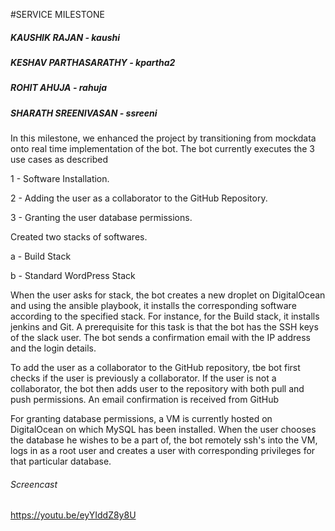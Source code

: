 #SERVICE MILESTONE

##### KAUSHIK RAJAN - kaushi
##### KESHAV PARTHASARATHY - kpartha2
##### ROHIT AHUJA - rahuja
##### SHARATH SREENIVASAN - ssreeni

In this milestone, we enhanced the project by transitioning from mockdata onto real time implementation of the bot. The bot currently executes the 3 use cases as described

1 - Software Installation.

2 - Adding the user as a collaborator to the GitHub Repository.

3 - Granting the user database permissions.

Created two stacks of softwares.

a - Build Stack

b - Standard WordPress Stack

When the user asks for stack, the bot creates a new droplet on DigitalOcean and using the ansible playbook, it installs the corresponding software according to the specified stack. For instance, for the Build stack, it installs jenkins and Git. A prerequisite for this task is that the bot has the SSH keys of the slack user. The bot sends a confirmation email with the IP address and the login details.


To add the user as a collaborator to the GitHub repository, tbe bot first checks if the user is previously a collaborator. If the user is not a collaborator, the bot then adds user to the repository with both pull and push permissions. An email confirmation is received from GitHub

For granting database permissions, a VM is currently hosted on DigitalOcean on which MySQL has been installed. When the user chooses the database he wishes to be a part of, the bot remotely ssh's into the VM, logs in as a root user and creates a user with corresponding privileges for that particular database.


###### Screencast

https://youtu.be/eyYIddZ8y8U
